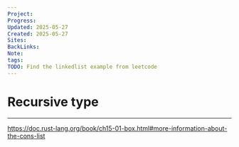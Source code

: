 ```yaml
---
Project: 
Progress: 
Updated: 2025-05-27
Created: 2025-05-27
Sites: 
BackLinks: 
Note: 
tags: 
TODO: Find the linkedlist example from leetcode
---
```

# Recursive type
---
https://doc.rust-lang.org/book/ch15-01-box.html#more-information-about-the-cons-list

